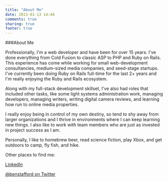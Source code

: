```yaml
---
title: "About Me"
date: 2013-01-13 14:44
comments: true
sharing: true
footer: true
---
```

###About Me

Professionally, I'm a web developer and have been for over 15 years.  I've done everything from Cold Fusion to classic ASP to PHP and Ruby on Rails.  This experience has come while working for small web-development consultancies, medium-sized media companies, and seed-stage startups.  I've currently been doing Ruby on Rails full-time for the last 2+ years and I'm really enjoying the Ruby and Rails ecosystem.

Along with my full-stack development skillset, I've also had roles that included other tasks, like some light systems administration work, managing developers, managing writers, writing digital camera reviews, and learning how run to online media properties.

I really enjoy being in control of my own destiny, so tend to shy away from larger organizations and I thrive in environments where I can keep learning new things.  I also like to work with team members who are just as invested in project success as I am.

Personally, I like to homebrew beer, read science fiction, play Xbox, and get outdoors to camp, fly fish, and hike.

Other places to find me:

[LinkedIn](http://www.linkedin.com/pub/ben-stafford/5/3b9/902/)

[@benstafford on Twitter](http://twitter.com/benstafford)

